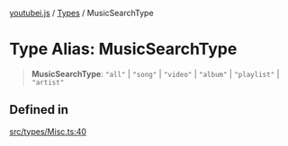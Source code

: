 [youtubei.js](../../../README.md) / [Types](../README.md) / MusicSearchType

# Type Alias: MusicSearchType

> **MusicSearchType**: `"all"` \| `"song"` \| `"video"` \| `"album"` \| `"playlist"` \| `"artist"`

## Defined in

[src/types/Misc.ts:40](https://github.com/LuanRT/YouTube.js/blob/af92984523f90200a18314b94478a2697c9deab0/src/types/Misc.ts#L40)
